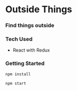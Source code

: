 # Outside Things

### Find things outside

### Tech Used
- React with Redux

### Getting Started

```sh 
npm install 
```

```sh 
npm start 
```